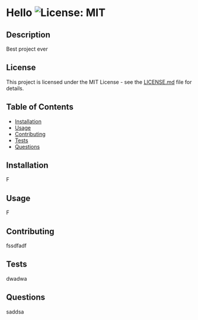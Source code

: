 # Hello ![License: MIT](https://img.shields.io/badge/License-MIT-yellow.svg)

## Description

Best project ever


## License

This project is licensed under the MIT License - see the [LICENSE.md](https://opensource.org/licenses/MIT) file for details.


## Table of Contents

- [Installation](#installation)
- [Usage](#usage)
- [Contributing](#contributing)
- [Tests](#tests)
- [Questions](#questions)

## Installation

F

## Usage

F

## Contributing

fssdfadf

## Tests

dwadwa

## Questions

saddsa
